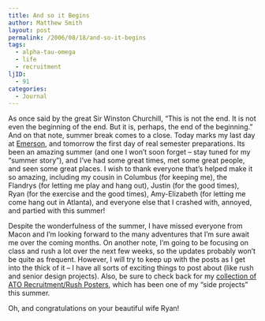 ```yaml
---
title: And so it Begins
author: Matthew Smith
layout: post
permalink: /2006/08/18/and-so-it-begins
tags:
  - alpha-tau-omega
  - life
  - recruitment
ljID:
  - 91
categories:
  - Journal
---
```

As once said by the great Sir Winston Churchill, &#8220;This is not the end. It is not even the beginning of the end. But it is, perhaps, the end of the beginning.&#8221; And on that note, summer break comes to a close. Today marks my last day at [Emerson][1], and tomorrow the first day of real semester preparations. Its been an amazing summer (and one I won&#8217;t soon forget &#8211; stay tuned for my &#8220;summer story&#8221;), and I&#8217;ve had some great times, met some great people, and seen some great places. I wish to thank everyone that&#8217;s helped make it so amazing, including my cousin in Columbus (for keeping me), the Flandrys (for letting me play and hang out), Justin (for the good times), Ryan (for the exercise and the good times), Amy-Elizabeth (for letting me come hang out in Atlanta), and everyone else that I crashed with, annoyed, and partied with this summer!

Despite the wonderfulness of the summer, I have missed everyone from Macon and I&#8217;m looking forward to the many adventures that I&#8217;m sure await me over the coming months. On another note, I&#8217;m going to be focusing on class and rush a lot over the next few weeks, so the updates probably won&#8217;t be quite as frequent. However, I will try to keep up with the posts as I get into the thick of it &#8211; I have all sorts of exciting things to post about (like rush and senior design projects). Also, be sure to check back for my [collection of ATO Recruitment/Rush Posters][2], which has been one of my &#8220;side projects&#8221; this summer.

Oh, and congratulations on your beautiful wife Ryan!

 [1]: http://www.emersonnetworkpower.com/
 [2]: http://archive.digivation.net/2006/11/04/ato-alpha-zeta-2006-recruitment-materials/
